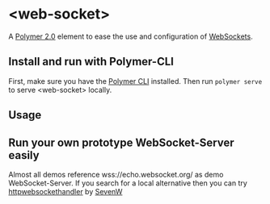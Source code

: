 # \<web-socket\>

A [Polymer 2.0](https://www.polymer-project.org/2.0/) element to ease the use and configuration of [WebSockets](https://developer.mozilla.org/en-US/docs/Web/API/WebSocket).

## Install and run with Polymer-CLI

First, make sure you have the [Polymer CLI](https://www.npmjs.com/package/polymer-cli) installed. Then run `polymer serve` to serve \<web-socket\> locally.

## Usage

<web-socket auto
            url="[[url]]"
            state="{{state}}"
            last-request="{{request}}"
            last-response="{{response}}"
            last-error="{{error}}"
            verbose>
</web-socket>

## Run your own prototype WebSocket-Server easily

Almost all demos reference wss://echo.websocket.org/ as demo WebSocket-Server. If you search for a local alternative then you can try [httpwebsockethandler](https://github.com/SevenW/httpwebsockethandler) by [SevenW](https://github.com/SevenW)
